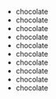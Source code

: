 * chocolate
* chocolate
* chocolate
* chocolate
* chocolate
* chocolate
* chocolate
* chocolate
* chocolate
* chocolate
